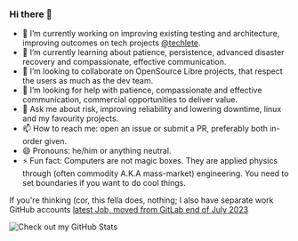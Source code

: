 ### Hi there 👋

- 🔭 I’m currently working on improving existing testing and architecture, improving outcomes on tech projects [@techlete](https://github.com/techlete).
- 🌱 I’m currently learning about patience, persistence, advanced disaster recovery and compassionate, effective communication.
- 👯 I’m looking to collaborate on OpenSource Libre projects, that respect the users as much as the dev team.
- 🤔 I’m looking for help with patience, compassionate and effective communication, commercial opportunities to deliver value.
- 💬 Ask me about risk, improving reliability and lowering downtime, linux and my favourity projects.
- 📫 How to reach me: open an issue or submit a PR, preferably both in-order given.
- 😄 Pronouns: he/him or anything neutral.
- ⚡ Fun fact: Computers are not magic boxes. They are applied physics through (often commodity A.K.A mass-market) engineering. You need to set boundaries if you want to do cool things.

If you're thinking (cor, this fella does, nothing; I also have separate work GitHub accounts [latest Job, moved from GitLab end of July 2023](https://github.com/LewisCowlesMotive?tab=overview&from=2023-08-01&to=2023-12-31)

![Check out my GitHub Stats](https://github-readme-stats.vercel.app/api?username=Lewiscowles1986&include_all_commits=true&show_icons=true)

